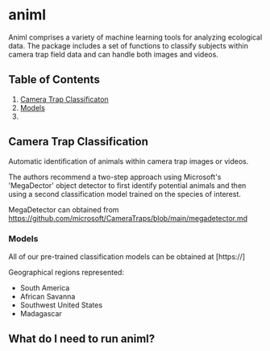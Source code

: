 # animl

Animl comprises a variety of machine learning tools for analyzing ecological data. The package includes a set of functions to classify subjects within camera trap field data and can handle both images and videos. 

## Table of Contents
1. [Camera Trap Classificaton](#camera-trap-classification)
2. [Models](#models)
3. 

## Camera Trap Classification

Automatic identification of animals within camera trap images or videos. 





The authors recommend a two-step approach using Microsoft's 'MegaDector' object detector to first identify potential animals and then using a second classification model trained on the species of interest. 

MegaDetector can obtained from
https://github.com/microsoft/CameraTraps/blob/main/megadetector.md



### Models
All of our pre-trained classification models can be obtained at [https://]

Geographical regions represented:
* South America
* African Savanna
* Southwest United States
* Madagascar

## What do I need to run animl?

